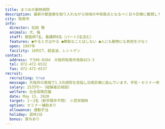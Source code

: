 ```yaml
---
title: まつおか動物病院
description: 最新の獣医療を取り入れながら地域の中核拠点となるべく日々診療に奮闘しています。16列ヘリカルCTがあります。整形・軟部外科、腫瘍科、循環器科、皮膚科に力を入れています。
city: 阪南市
info:
  director: 松岡 聰
  animals: 犬、猫
  staff: 獣医師7名、看護師8名（パート2名含む）
  features: ●やるときはやる ●無駄なことはしない ●人にも動物にも負担を少なく
  open: 1997年
  facility: 16列CT、超⾳波、レントゲン
contact:
  address: 〒599-0204　大阪府阪南市鳥取423-3
  tel: 072-472-6532
  fax: 072-472-6537
recruit:
  recruiting: true
  message: 大阪府の南端で1.5次病院を目指し日夜診療に励んでいます。手術・セミナー参加積極的にできます。総合診療を行なっておりますが、特に整形・軟部外科、腫瘍科、循環器科に力を入れています。
  salary: 25万円〜（経験者応相談）
  welfare: 社会保険完備
  date: May 13, 2020
  target: 1〜2名（新卒既卒不問）　※見学随時
  option: セミナー補助あり
  allowance: 通勤⼿当
  holiday: 週休2日
  bonus: 賞与あり
---
```

